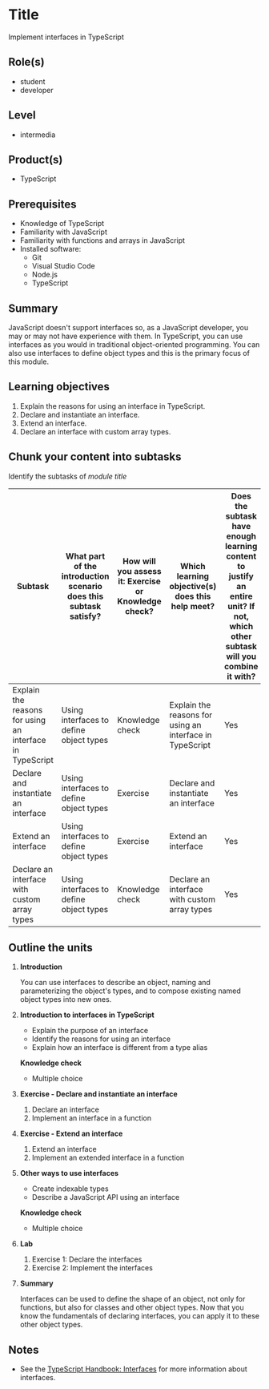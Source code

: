 # Title

Implement interfaces in TypeScript

## Role(s)

- student
- developer

## Level

- intermedia

## Product(s)

- TypeScript

## Prerequisites

- Knowledge of TypeScript
- Familiarity with JavaScript
- Familiarity with functions and arrays in JavaScript
- Installed software:
  - Git
  - Visual Studio Code
  - Node.js
  - TypeScript

## Summary

JavaScript doesn't support interfaces so, as a JavaScript developer, you may or may not have experience with them. In TypeScript, you can use interfaces as you would in traditional object-oriented programming. You can also use interfaces to define object types and this is the primary focus of this module.

## Learning objectives

1. Explain the reasons for using an interface in TypeScript.
1. Declare and instantiate an interface.
1. Extend an interface.
1. Declare an interface with custom array types.

## Chunk your content into subtasks

Identify the subtasks of *module title*

| Subtask | What part of the introduction scenario does this subtask satisfy? | How will you assess it: **Exercise or Knowledge check**? | Which learning objective(s) does this help meet? | Does the subtask have enough learning content to justify an entire unit? If not, which other subtask will you combine it with? |
| ---- | ---- | ---- | ---- | ---- |
| Explain the reasons for using an interface in TypeScript | Using interfaces to define object types | Knowledge check | Explain the reasons for using an interface in TypeScript | Yes |
| Declare and instantiate an interface | Using interfaces to define object types | Exercise | Declare and instantiate an interface | Yes |
| Extend an interface | Using interfaces to define object types | Exercise | Extend an interface | Yes |
| Declare an interface with custom array types | Using interfaces to define object types | Knowledge check | Declare an interface with custom array types | Yes |

## Outline the units

1. **Introduction**

    You can use interfaces to describe an object, naming and parameterizing the object's types, and to compose existing named object types into new ones.

1. **Introduction to interfaces in TypeScript**

    - Explain the purpose of an interface
    - Identify the reasons for using an interface
    - Explain how an interface is different from a type alias

    **Knowledge check**

    - Multiple choice

1. **Exercise - Declare and instantiate an interface**

    1. Declare an interface
    1. Implement an interface in a function

1. **Exercise - Extend an interface**

    1. Extend an interface
    1. Implement an extended interface in a function

1. **Other ways to use interfaces**

    - Create indexable types
    - Describe a JavaScript API using an interface

    **Knowledge check**

    - Multiple choice

1. **Lab**

    1. Exercise 1: Declare the interfaces
    1. Exercise 2: Implement the interfaces

1. **Summary**

    Interfaces can be used to define the shape of an object, not only for functions, but also for classes and other object types. Now that you know the fundamentals of declaring interfaces, you can apply it to these other object types.

## Notes

- See the [TypeScript Handbook: Interfaces](https://www.typescriptlang.org/docs/handbook/interfaces.html) for more information about interfaces.
